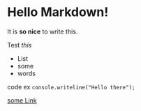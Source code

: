 # Hello Markdown!
It is **so nice** to write this.

Test *this*

* List
* some
* words

code ex `console.writeline("Hello there");`

[some Link](www.link.com)
